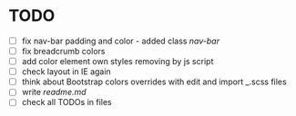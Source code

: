 TODO
====

- [ ] fix nav-bar padding and color - added class _nav-bar_
- [ ] fix breadcrumb colors
- [ ] add color element own styles removing by js script
- [ ] check layout in IE again
- [ ] think about Bootstrap colors overrides with edit and import _<fileneme>.scss files
- [ ] write _readme.md_
- [ ] check all TODOs in files
